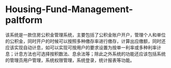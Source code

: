 # Housing-Fund-Management-paltform
该系统是一款住房公积金管理系统，主要包括了公积金账户开户，管理个人和单位的公积金，同时开户的时候可以按照多种缴存率进行缴存，计算出应缴额，同时还应该实现自动计息，如可以实现可按用户的要求设置为按单一利率或多种利率计息；计息方法也可选择按积数法、息余法等；除此之外系统的功能还应该包括系统的管理员用户管理，系统权限管理，系统登录，统计报表等功能。
